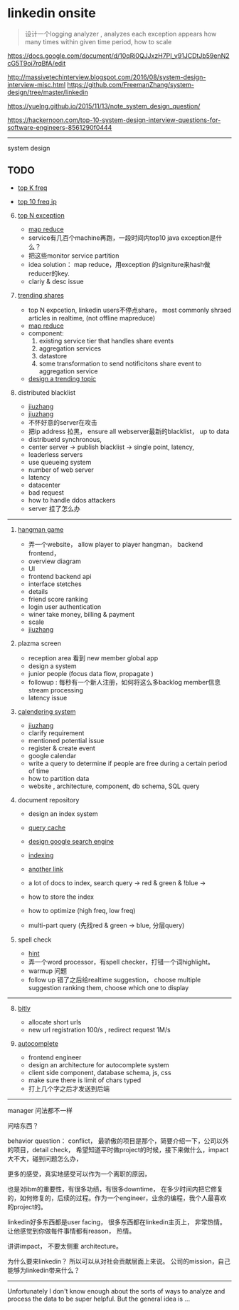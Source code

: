 # linkedin onsite

> 设计一个logging analyzer , analyzes each exception appears how many times within given time period, how to scale

https://docs.google.com/document/d/10qRi0QJJxzH7PI_v91JCDtJb59enN2cG5T9oi7rqBfA/edit

http://massivetechinterview.blogspot.com/2016/08/system-design-interview-misc.html
https://github.com/FreemanZhang/system-design/tree/master/linkedin

https://yuelng.github.io/2015/11/13/note_system_design_question/

https://hackernoon.com/top-10-system-design-interview-questions-for-software-engineers-8561290f0444

---
system design

## TODO

- [top K freq](https://soulmachine.gitbooks.io/system-design/content/cn/bigdata/heavy-hitters.html)

- [top 10 freq ip](https://soulmachine.gitbooks.io/system-design/content/cn/top-k-frequent-ip-in-one-hour.html)

6. [top N exception](https://github.com/FreemanZhang/system-design/blob/master/linkedin/topk.md)
    * [map reduce](https://github.com/FreemanZhang/system-design/blob/master/topk.md)
    * service有几百个machine再跑，一段时间内top10 java exception是什么？
    * 把这些monitor service partition
    * idea solution： map reduce，用exception 的signiture来hash做reducer的key.
    * clariy & desc issue

9. [trending shares](http://www.jiuzhang.com/qa/219/)
    * top N expcetion, linkedin users不停点share， most commonly shraed articles in realtime, (not offline mapreduce)
    * [map reduce](https://github.com/FreemanZhang/system-design/blob/master/topk.md)
    * component:
        1. existing service tier that handles share events
        2. aggregation services
        3. datastore
        4. some transformation to send notificitons share event to aggregation service  
    * [design a trending topic](http://www.michael-noll.com/blog/2013/01/18/implementing-real-time-trending-topics-in-storm/)

2. distributed blacklist
    * [jiuzhang](https://www.jiuzhang.com/qa/6429/)
    * [jiuzhang](https://www.jiuzhang.com/qa/2651/)
    * 不怀好意的server在攻击
    * 把ip address 拉黑， ensure all webserver最新的blacklist， up to data
    * distribuetd synchronous,
    * center server -> publish blacklist -> single point, latency,
    * leaderless servers
    * use queueing system
    * number of web server
    * latency
    * datacenter  
    * bad request  
    * how to handle ddos attackers
    * server 挂了怎么办

---

1. [hangman game](https://github.com/FreemanZhang/system-design/blob/master/linkedin/hangmanGame.md)
    * 弄一个website， allow player to player hangman， backend frontend，
    * overview diagram
    * UI
    * frontend backend api
    * interface stetches
    * details
    * friend score ranking
    * login user authentication
    * winer take money, billing & payment
    * scale
    * [jiuzhang](https://www.jiuzhang.com/qa/2655/)


3. plazma screen
    * reception area 看到 new member global app
    * design a system
    * junior people (focus data flow, propagate )
    * followup : 每秒有一个新人注册，如何将这么多backlog member信息stream processing
    * latency issue

4. [calendering system](https://github.com/FreemanZhang/system-design/blob/master/linkedin/calendar.md)
    * [jiuzhang](https://www.jiuzhang.com/qa/5490/)
    * clarify requirement
    * mentioned potential issue
    * register  & create event
    * google calendar
    * write a query to determine if people are free during a certain period of time
    * how to partition data
    * website , architecture, component, db schema, SQL query

5. document repository
    * design an index system
    * [query cache](https://github.com/donnemartin/system-design-primer/blob/master/solutions/system_design/query_cache/README.md)
    * [design google search engine](https://softwareengineering.stackexchange.com/questions/38324/how-would-you-implement-google-search)
    * [indexing](http://www.ardendertat.com/2011/05/30/how-to-implement-a-search-engine-part-1-create-index/)
    * [another link](http://infolab.stanford.edu/~backrub/google.html)

    * a lot of docs to index, search query -> red & green & !blue ->
    * how to store the index
    * how to optimize (high freq, low freq)
    * multi-part query (先找red & green -> blue, 分层query)

7. spell check
    * [hint](https://www.jiuzhang.com/qa/2263/)
    * 弄一个word processor，有spell checker，打错一个词highlight。
    * warmup 问题
    * follow up 错了之后给realtime suggestion， choose multiple suggestion ranking them, choose which one to display


---

8. [bitly](./tinyurl.md)
    * allocate short urls
    * new url registration 100/s , redirect request 1M/s

10. [autocomplete](./type-ahead.md)
    * frontend engineer
    * design an architecture for autocomplete system
    * client side component, database schema, js, css
    * make sure there is limit of chars typed
    * 打上几个字之后才发送到后端

---

manager 问法都不一样

问啥东西？

behavior question： conflict， 最骄傲的项目是那个，简要介绍一下，公司以外的项目，detail check， 希望知道平时做project的时候，接下来做什么，impact大不大，碰到问题怎么办，

更多的感受，真实地感受可以作为一个离职的原因，

也是对ibm的重要性，有很多功绩，有很多downtime， 在多少时间内把它修复的，如何修复的，后续的过程。作为一个engineer，业余的编程，我个人最喜欢的project的。

linkedin好多东西都是user facing， 很多东西都在linkedin主页上， 非常热情。 让他感觉到你做每件事情都有reason， 热情。

讲讲impact， 不要太侧重 architecture。

为什么要来linkedin？ 所以可以从对社会贡献层面上来说。 公司的mission，自己能够为linkedin带来什么？

---  

Unfortunately I don't know enough about the sorts of ways to analyze and process the data to be super helpful. But the general idea is ...
